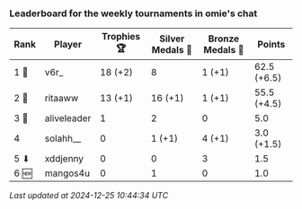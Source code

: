 ### Leaderboard for the weekly tournaments in omie's chat
| Rank | Player | Trophies 🏆 | Silver Medals 🥈 | Bronze Medals 🥉 | Points |
|------|--------|-------------|------------------|------------------|--------|
| 1 🥇 | v6r_ | 18 (+2) | 8 | 1 (+1) | 62.5 (+6.5) |
| 2 🥈 | ritaaww | 13 (+1) | 16 (+1) | 1 (+1) | 55.5 (+4.5) |
| 3 🥉 | aliveleader | 1 | 2 | 0 | 5.0 |
| 4 | solahh__ | 0 | 1 (+1) | 4 (+1) | 3.0 (+1.5) |
| 5 ⬇| xddjenny | 0 | 0 | 3 | 1.5 |
| 6 🆕| mangos4u | 0 | 1 | 0 | 1.0 |

_Last updated at 2024-12-25 10:44:34 UTC_